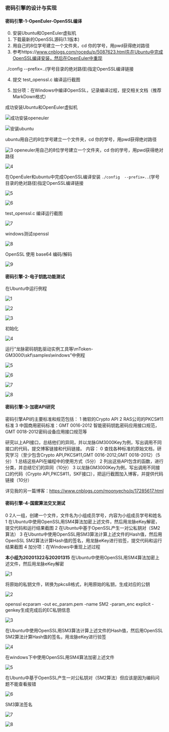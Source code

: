 ### 密码引擎的设计与实现

#### 密码引擎-1-OpenEuler-OpenSSL编译

0. 安装Ubuntu和OpenEuler虚拟机
1. 下载最新的OpenSSL源码(1.1版本)
2. 用自己的8位学号建立一个文件夹，cd 你的学号，用pwd获得绝对路径
3. 参考https://www.cnblogs.com/rocedu/p/5087623.html先在Ubuntu中完成OpenSSL编译安装，然后在OpenEuler中重现

​     ./config  --prefix=..(学号目录的绝对路径)指定OpenSSL编译链接

4. 提交 test_openssl.c 编译运行截图     

5. 加分项：在Windows中编译OpenSSL，记录编译过程，提交相关文档（推荐MarkDown格式）

成功安装Ubuntu和OpenEuler虚拟机

![成功安装openeuler](C:\Users\17376\Downloads\成功安装openeuler.png)

![安装ubuntu](C:\Users\17376\Downloads\安装ubuntu.png)

ubuntu用自己的8位学号建立一个文件夹，cd 你的学号，用pwd获得绝对路径

![3](C:\Users\17376\Downloads\3.png)
openeuler用自己的8位学号建立一个文件夹，cd 你的学号，用pwd获得绝对路径

![4](C:\Users\17376\Downloads\4.png)

 在OpenEuler和ubuntu中完成OpenSSL编译安装
  `./config  --prefix=..`(学号目录的绝对路径)指定OpenSSL编译链接

![5](C:\Users\17376\Downloads\5.png)

![6](C:\Users\17376\Downloads\6.png)

 test_openssl.c 编译运行截图

![7](C:\Users\17376\Downloads\7.png)

 windows测试openssl

![8](C:\Users\17376\Downloads\8.png)

 OpenSSL 使用 base64 编码/解码

![9](C:\Users\17376\Downloads\9.png)

#### 密码引擎-2-电子钥匙功能测试

在Ubuntu中运行例程

![1](C:\Users\17376\Downloads\1.png)

![2](C:\Users\17376\Downloads\2.png)

![3](C:\Users\17376\Downloads\3.png)

初始化

![4](C:\Users\17376\Downloads\4.png)

运行“龙脉密码钥匙驱动实例工具等\mToken-GM3000\skf\samples\windows”中例程

![5](C:\Users\17376\Downloads\5.png)

![6](C:\Users\17376\Downloads\6.png)

![7](C:\Users\17376\Downloads\7.png)

![8](C:\Users\17376\Downloads\8.png)

#### 密码引擎-3-加密API研究

密码引擎API的主要标准和规范包括：
 1 微软的Crypto API
 2 RAS公司的PKCS#11标准
 3 中国商用密码标准：GMT 0016-2012 智能密码钥匙密码应用接口规范，GMT 0018-2012密码设备应用接口规范等

研究以上API接口，总结他们的异同，并以龙脉GM3000Key为例，写出调用不同接口的代码，提交博客链接和代码链接。
 内容：
 0 查找各种标准的原始文档，研究学习（至少包含Crypto API,PKCS#11,GMT 0016-2012,GMT 0018-2012）（5分）
 1 总结这些API在编程中的使用方式（5分）
 2 列出这些API包含的函数，进行分类，并总结它们的异同（10分）
 3 以龙脉GM3000Key为例，写出调用不同接口的代码（Crypto API,PKCS#11，SKF接口），把运行截图加入博客，并提供代码链接（10分）



详见我的另一篇博客：https://www.cnblogs.com/moonyecho/p/17285617.html

#### 密码引擎-4-国䀄算法交叉测试

0 2人一组，创建一个文件，文件名为小组成员学号，内容为小组成员学号和姓名
1 在Ubuntu中使用OpenSSL用SM4算法加密上述文件，然后用龙脉eKey解密，提交代码和运行结果截图
2 在Ubuntu中基于OpenSSL产生一对公私钥对（SM2算法）
3 在Ubuntu中使用OpenSSL用SM3算法计算上述文件的Hash值，然后用OpenSSL SM2算法计算Hash值的签名，用龙脉eKey进行验签，提交代码和运行结果截图
4 加分项：在Windows中重现上述过程

**本小组为20201322与20201315**
在Ubuntu中使用OpenSSL用SM4算法加密上述文件，然后用龙脉eKey解密

![1](C:\Users\17376\Downloads\1.jpg)

将原始的私钥文件，转换为pkcs8格式，利用原始的私钥，生成对应的公钥

![2](C:\Users\17376\Downloads\2.jpg)

openssl ecparam -out ec_param.pem -name SM2 -param_enc explicit -genkey生成完成后的EC私钥信息

![3](C:\Users\17376\Downloads\3.jpg)

在Ubuntu中使用OpenSSL用SM3算法计算上述文件的Hash值，然后用OpenSSL SM2算法计算Hash值的签名，用龙脉eKey进行验签

![4](C:\Users\17376\Downloads\4.jpg)

在windows下中使用OpenSSL用SM4算法加密上述文件

![5](C:\Users\17376\Downloads\5.jpg)

在Ubuntu中基于OpenSSL产生一对公私钥对（SM2算法）但应该是因为编码问题不能查看报错

![6](C:\Users\17376\Downloads\6.png)

SM3算法签名

![7](C:\Users\17376\Downloads\7.png)

![8](C:\Users\17376\Downloads\8.jpg)

